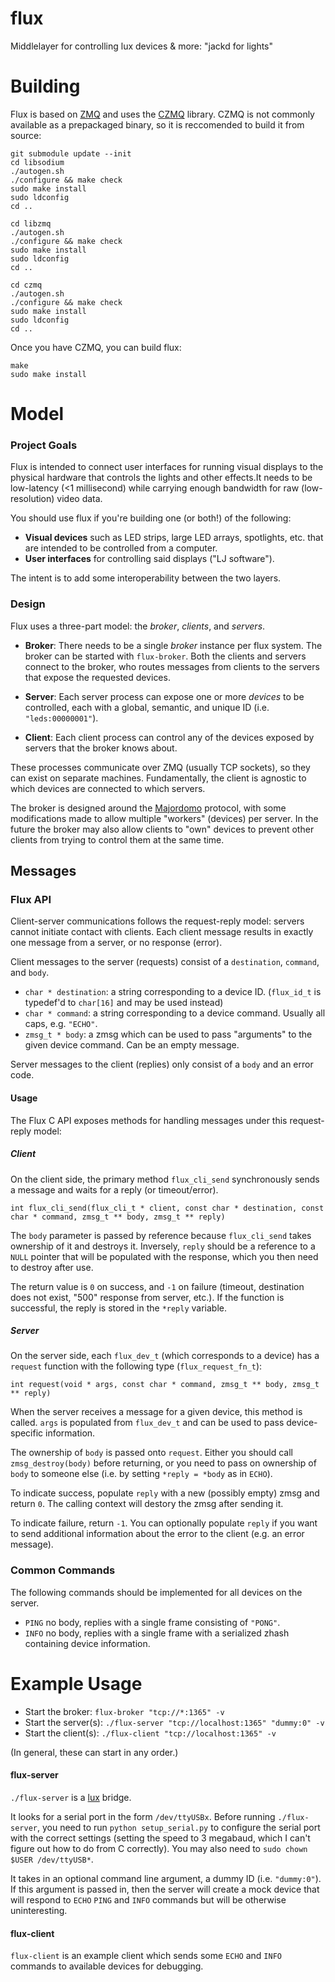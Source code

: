 flux
====

Middlelayer for controlling lux devices &amp; more: "jackd for lights"

Building
========

Flux is based on [ZMQ](http://zeromq.org/) and uses the [CZMQ](http://czmq.zeromq.org/) library. 
CZMQ is not commonly available as a prepackaged binary, so it is reccomended to build it from source:
```
git submodule update --init
cd libsodium
./autogen.sh
./configure && make check
sudo make install
sudo ldconfig
cd ..

cd libzmq
./autogen.sh
./configure && make check
sudo make install
sudo ldconfig
cd ..

cd czmq
./autogen.sh
./configure && make check
sudo make install
sudo ldconfig
cd ..
```

Once you have CZMQ, you can build flux:
```
make
sudo make install
```

Model
=====

### Project Goals

Flux is intended to connect user interfaces for running visual displays to the physical hardware that controls the lights and other effects.It needs to be low-latency (<1 millisecond) while carrying enough bandwidth for raw (low-resolution) video data.

You should use flux if you're building one (or both!) of the following:

- **Visual devices** such as LED strips, large LED arrays, spotlights, etc. that are intended to be controlled from a computer.
- **User interfaces** for controlling said displays ("LJ software").

The intent is to add some interoperability between the two layers.

### Design

Flux uses a three-part model: the *broker*, *clients*, and *servers*. 

- **Broker**: There needs to be a single *broker* instance per flux system. The broker can be started with `flux-broker`. Both the clients and servers connect to the broker, who routes messages from clients to the servers that expose the requested devices. 

- **Server**: Each server process can expose one or more *devices* to be controlled, each with a global, semantic, and unique ID (i.e. `"leds:00000001"`).

- **Client**: Each client process can control any of the devices exposed by servers that the broker knows about. 

These processes communicate over ZMQ (usually TCP sockets), so they can exist on separate machines. Fundamentally, the client is agnostic to which devices are connected to which servers. 

The broker is designed around the [Majordomo](http://rfc.zeromq.org/spec:7) protocol, with some modifications made to allow multiple "workers" (devices) per server. In the future the broker may also allow clients to "own" devices to prevent other clients from trying to control them at the same time.

Messages
--------

### Flux API

Client-server communications follows the request-reply model: servers cannot initiate contact with clients. Each client message results in exactly one message from a server, or no response (error).

Client messages to the server (requests) consist of a ``destination``, ``command``, and ``body``.

- ``char * destination``: a string corresponding to a device ID. (``flux_id_t`` is typedef'd to ``char[16]`` and may be used instead)
- ``char * command``: a string corresponding to a device command. Usually all caps, e.g. ``"ECHO"``.
- ``zmsg_t * body``: a zmsg which can be used to pass "arguments" to the given device command. Can be an empty message.

Server messages to the client (replies) only consist of a ``body`` and an error code.

#### Usage

The Flux C API exposes methods for handling messages under this request-reply model:

##### Client

On the client side, the primary method ``flux_cli_send`` synchronously sends a message and waits for a reply (or timeout/error).

``int flux_cli_send(flux_cli_t * client, const char * destination, const char * command, zmsg_t ** body, zmsg_t ** reply)``

The ``body`` parameter is passed by reference because ``flux_cli_send`` takes ownership of it and destroys it. Inversely, ``reply`` should be a reference to a ``NULL`` pointer that will be populated with the response, which you then need to destroy after use.

The return value is ``0`` on success, and ``-1`` on failure (timeout, destination does not exist, "500" response from server, etc.). If the function is successful, the reply is stored in the ``*reply`` variable. 

##### Server

On the server side, each ``flux_dev_t`` (which corresponds to a device) has a ``request`` function with the following type (``flux_request_fn_t``):

``int request(void * args, const char * command, zmsg_t ** body, zmsg_t ** reply)``

When the server receives a message for a given device, this method is called. ``args`` is populated from ``flux_dev_t`` and can be used to pass device-specific information. 

The ownership of ``body`` is passed onto `request`. Either you should call `zmsg_destroy(body)` before returning, or you need to pass on ownership of `body` to someone else (i.e. by setting `*reply = *body` as in `ECHO`).

To indicate success, populate ``reply`` with a new (possibly empty) zmsg and return ``0``. The calling context will destory the zmsg after sending it.

To indicate failure, return ``-1``. You can optionally populate ``reply`` if you want to send additional information about the error to the client (e.g. an error message).

### Common Commands

The following commands should be implemented for all devices on the server.
- ``PING`` no body, replies with a single frame consisting of ``"PONG"``.
- ``INFO`` no body, replies with a single frame with a serialized zhash containing device information.

Example Usage
=============

- Start the broker: `flux-broker "tcp://*:1365" -v`
- Start the server(s): `./flux-server "tcp://localhost:1365" "dummy:0" -v`
- Start the client(s): `./flux-client "tcp://localhost:1365" -v`

(In general, these can start in any order.)

#### flux-server
`./flux-server` is a [lux](http://github.com/ervanalb/lux) bridge. 

It looks for a serial port in the form `/dev/ttyUSBx`. Before running `./flux-server`, you need to run `python setup_serial.py` to configure the serial port with the correct settings (setting the speed to 3 megabaud, which I can't figure out how to do from C correctly). You may also need to `sudo chown $USER /dev/ttyUSB*`. 

It takes in an optional command line argument, a dummy ID (i.e. `"dummy:0"`). If this argument is passed in, then the server will create a mock device that will respond to `ECHO` `PING` and `INFO` commands but will be otherwise uninteresting. 

#### flux-client
`flux-client` is an example client which sends some `ECHO` and `INFO` commands to available devices for debugging. 
